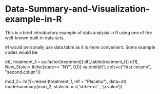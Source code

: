 # Data-Summary-and-Visualization-example-in-R
This is a brief introductory example of data analysis in R using one of the well-known built-in data sets. 

#I would personally use data.table as it is more convenient. Some example codes would be:

dt[, treatment_f:= as.factor(treatment)]
dt[,table(treatment_f)]
dt1[, New_State:= ifelse(state== "NY", 0,1)]
na.omit(dt1, cols=c("first.column", "second.colum"))

mod_2= lm(Y~relevel(treatment_f, ref = "Placebo"), data=dt)
modelsummary(mod_2, statistic = c('std.error' , 'p.value'))
